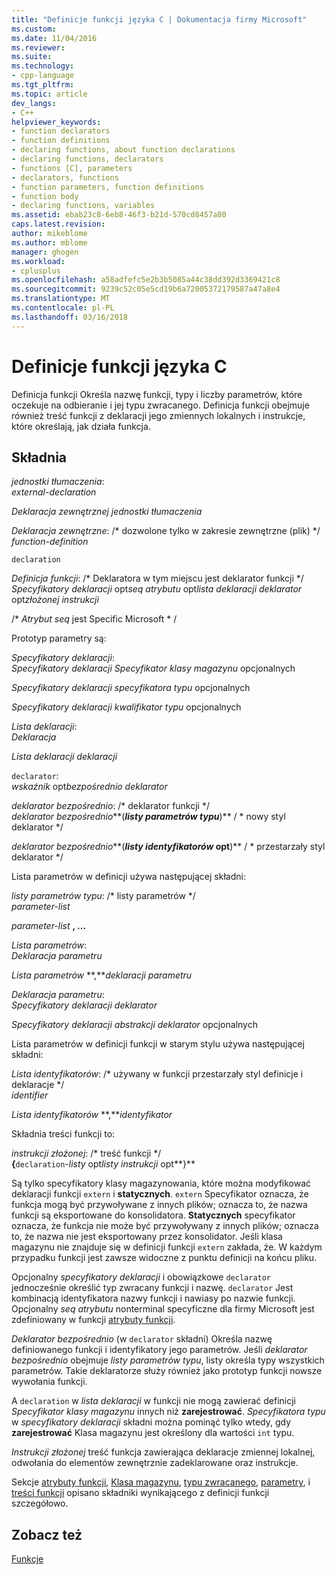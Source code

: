 ```yaml
---
title: "Definicje funkcji języka C | Dokumentacja firmy Microsoft"
ms.custom: 
ms.date: 11/04/2016
ms.reviewer: 
ms.suite: 
ms.technology:
- cpp-language
ms.tgt_pltfrm: 
ms.topic: article
dev_langs:
- C++
helpviewer_keywords:
- function declarators
- function definitions
- declaring functions, about function declarations
- declaring functions, declarators
- functions [C], parameters
- declarators, functions
- function parameters, function definitions
- function body
- declaring functions, variables
ms.assetid: ebab23c8-6eb8-46f3-b21d-570cd8457a80
caps.latest.revision: 
author: mikeblome
ms.author: mblome
manager: ghogen
ms.workload:
- cplusplus
ms.openlocfilehash: a58adfefc5e2b3b5085a44c38dd392d3369421c8
ms.sourcegitcommit: 9239c52c05e5cd19b6a72005372179587a47a8e4
ms.translationtype: MT
ms.contentlocale: pl-PL
ms.lasthandoff: 03/16/2018
---
```

# <a name="c-function-definitions"></a>Definicje funkcji języka C
Definicja funkcji Określa nazwę funkcji, typy i liczby parametrów, które oczekuje na odbieranie i jej typu zwracanego. Definicja funkcji obejmuje również treść funkcji z deklaracji jego zmiennych lokalnych i instrukcje, które określają, jak działa funkcja.  
  
## <a name="syntax"></a>Składnia  
 *jednostki tłumaczenia*:  
 *external-declaration*  
  
 *Deklaracja zewnętrznej jednostki tłumaczenia*  
  
 *Deklaracja zewnętrzne*: /\* dozwolone tylko w zakresie zewnętrzne (plik) \*/  
 *function-definition*  
  
 `declaration`  
  
 *Definicja funkcji*: /\* Deklaratora w tym miejscu jest deklarator funkcji \*/  
 *Specyfikatory deklaracji* opt*seq atrybutu* opt*lista deklaracji deklarator* opt*złożonej instrukcji*  
  
 /\* *Atrybut seq* jest Specific Microsoft * /  
  
 Prototyp parametry są:  
  
 *Specyfikatory deklaracji*:  
 *Specyfikatory deklaracji Specyfikator klasy magazynu* opcjonalnych  
  
 *Specyfikatory deklaracji specyfikatora typu* opcjonalnych  
  
 *Specyfikatory deklaracji kwalifikator typu* opcjonalnych  
  
 *Lista deklaracji*:  
 *Deklaracja*  
  
 *Lista deklaracji deklaracji*  
  
 `declarator`:  
 *wskaźnik* opt*bezpośrednio deklarator*  
  
 *deklarator bezpośrednio*: /\* deklarator funkcji \*/  
 *deklarator bezpośrednio***(***listy parametrów typu***)** / * nowy styl deklarator       \*/  
  
 *deklarator bezpośrednio***(***listy identyfikatorów* opt**)** / * przestarzały styl deklarator     \*/  
  
 Lista parametrów w definicji używa następującej składni:  
  
 *listy parametrów typu*: /\* listy parametrów \*/  
 *parameter-list*  
  
 *parameter-list* **, ...**  
  
 *Lista parametrów*:  
 *Deklaracja parametru*  
  
 *Lista parametrów* **,***deklaracji parametru*   
  
 *Deklaracja parametru*:  
 *Specyfikatory deklaracji deklarator*  
  
 *Specyfikatory deklaracji abstrakcji deklarator* opcjonalnych  
  
 Lista parametrów w definicji funkcji w starym stylu używa następującej składni:  
  
 *Lista identyfikatorów*: /\* używany w funkcji przestarzały styl definicje i deklaracje \*/  
 *identifier*  
  
 *Lista identyfikatorów* **,***identyfikator*   
  
 Składnia treści funkcji to:  
  
 *instrukcji złożonej*: /\* treść funkcji \*/  
 **{**`declaration`-*listy* opt*listy instrukcji* opt**}**   
  
 Są tylko specyfikatory klasy magazynowania, które można modyfikować deklaracji funkcji `extern` i **statycznych**. `extern` Specyfikator oznacza, że funkcja mogą być przywoływane z innych plików; oznacza to, że nazwa funkcji są eksportowane do konsolidatora. **Statycznych** specyfikator oznacza, że funkcja nie może być przywoływany z innych plików; oznacza to, że nazwa nie jest eksportowany przez konsolidator. Jeśli klasa magazynu nie znajduje się w definicji funkcji `extern` zakłada, że. W każdym przypadku funkcji jest zawsze widoczne z punktu definicji na końcu pliku.  
  
 Opcjonalny *specyfikatory deklaracji* i obowiązkowe `declarator` jednocześnie określić typ zwracany funkcji i nazwę. `declarator` Jest kombinacją identyfikatora nazwy funkcji i nawiasy po nazwie funkcji. Opcjonalny *seq atrybutu* nonterminal specyficzne dla firmy Microsoft jest zdefiniowany w funkcji [atrybuty funkcji](../c-language/function-attributes.md).  
  
 *Deklarator bezpośrednio* (w `declarator` składni) Określa nazwę definiowanego funkcji i identyfikatory jego parametrów. Jeśli *deklarator bezpośrednio* obejmuje *listy parametrów typu*, listy określa typy wszystkich parametrów. Takie deklaratorze służy również jako prototyp funkcji nowsze wywołania funkcji.  
  
 A `declaration` w *lista deklaracji* w funkcji nie mogą zawierać definicji *Specyfikator klasy magazynu* innych niż **zarejestrować**. *Specyfikatora typu* w *specyfikatory deklaracji* składni można pominąć tylko wtedy, gdy **zarejestrować** Klasa magazynu jest określony dla wartości `int` typu.  
  
 *Instrukcji złożonej* treść funkcja zawierająca deklaracje zmiennej lokalnej, odwołania do elementów zewnętrznie zadeklarowane oraz instrukcje.  
  
 Sekcje [atrybuty funkcji](../c-language/function-attributes.md), [Klasa magazynu](../c-language/storage-class.md), [typu zwracanego](../c-language/return-type.md), [parametry](../c-language/parameters.md), i [treści funkcji](../c-language/function-body.md) opisano składniki wynikającego z definicji funkcji szczegółowo.  
  
## <a name="see-also"></a>Zobacz też  
 [Funkcje](../c-language/functions-c.md)
